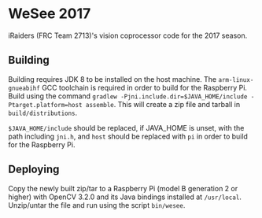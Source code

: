# WeSee 2017
iRaiders (FRC Team 2713)'s vision coprocessor code for the 2017 season.

## Building
Building requires JDK 8 to be installed on the host machine. The
`arm-linux-gnueabihf` GCC toolchain is required in order to build for
the Raspberry Pi. Build using the command `gradlew
-Pjni.include.dir=$JAVA_HOME/include -Ptarget.platform=host assemble`.
This will create a zip file and tarball in `build/distributions`.

`$JAVA_HOME/include` should be replaced, if JAVA_HOME is unset, with
the path including `jni.h`, and `host` should be replaced with `pi` in
order to build for the Raspberry Pi.

## Deploying
Copy the newly built zip/tar to a Raspberry Pi (model B generation 2 or higher)
with OpenCV 3.2.0 and its Java bindings installed at `/usr/local`. Unzip/untar
the file and run using the script `bin/wesee`.
